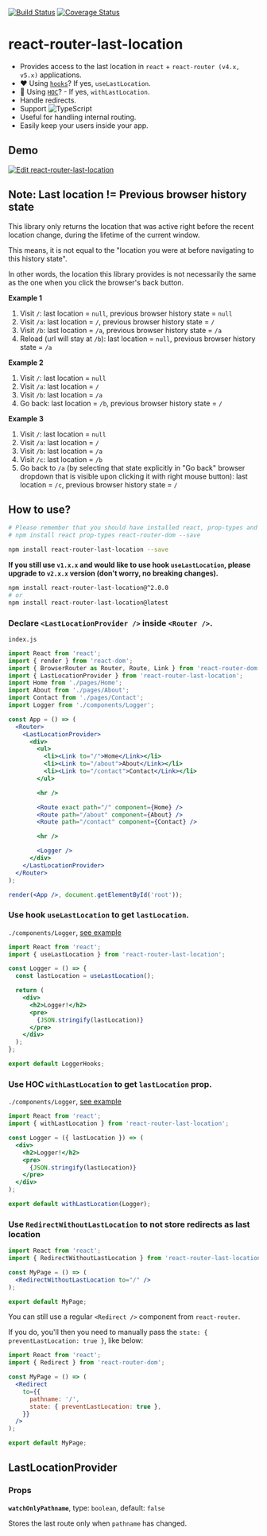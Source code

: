 [![Build Status](https://travis-ci.org/hinok/react-router-last-location.svg?branch=master)](https://travis-ci.org/hinok/react-router-last-location)
[![Coverage Status](https://coveralls.io/repos/github/hinok/react-router-last-location/badge.svg?branch=master)](https://coveralls.io/github/hinok/react-router-last-location?branch=master)

# react-router-last-location

- Provides access to the last location in `react` + `react-router (v4.x, v5.x)` applications.
- ❤️ Using [`hooks`](https://reactjs.org/docs/hooks-overview.html)? If yes, `useLastLocation`.
- 💉 Using [`HOC`](https://reactjs.org/docs/higher-order-components.html)? - If yes, `withLastLocation`.
- Handle redirects.
- Support ![TypeScript](https://user-images.githubusercontent.com/1313605/53197634-df9a6d00-361a-11e9-81ba-69f8a941f8a2.png)
- Useful for handling internal routing.
- Easily keep your users inside your app.

## Demo

[![Edit react-router-last-location](https://codesandbox.io/static/img/play-codesandbox.svg)](https://codesandbox.io/s/zn208l91zp)

## Note: Last location != Previous browser history state

This library only returns the location that was active right before the recent location change, during the lifetime of the current window.

This means, it is not equal to the "location you were at before navigating to this history state".

In other words, the location this library provides is not necessarily the same as the one when you click the browser's back button.

**Example 1**

1. Visit `/`: last location = `null`, previous browser history state = `null`
2. Visit `/a`: last location = `/`, previous browser history state = `/`
3. Visit `/b`: last location = `/a`, previous browser history state = `/a`
4. Reload (url will stay at `/b`): last location = `null`, previous browser history state = `/a`

**Example 2**

1. Visit `/`: last location = `null`
2. Visit `/a`: last location = `/`
3. Visit `/b`: last location = `/a`
4. Go back: last location = `/b`, previous browser history state = `/`

**Example 3**

1. Visit `/`: last location = `null`
2. Visit `/a`: last location = `/`
3. Visit `/b`: last location = `/a`
4. Visit `/c`: last location = `/b`
4. Go back to `/a` (by selecting that state explicitly in "Go back" browser dropdown that is visible upon clicking it with right mouse button): last location = `/c`, previous browser history state = `/`

## How to use?

```bash
# Please remember that you should have installed react, prop-types and react-router-dom packages
# npm install react prop-types react-router-dom --save

npm install react-router-last-location --save
```

**If you still use `v1.x.x` and would like to use hook `useLastLocation`, please upgrade to `v2.x.x` version (don't worry, no breaking changes).**

```bash
npm install react-router-last-location@^2.0.0
# or
npm install react-router-last-location@latest
```

### Declare `<LastLocationProvider />` inside `<Router />`.

`index.js`

```jsx
import React from 'react';
import { render } from 'react-dom';
import { BrowserRouter as Router, Route, Link } from 'react-router-dom';
import { LastLocationProvider } from 'react-router-last-location';
import Home from './pages/Home';
import About from './pages/About';
import Contact from './pages/Contact';
import Logger from './components/Logger';

const App = () => (
  <Router>
    <LastLocationProvider>
      <div>
        <ul>
          <li><Link to="/">Home</Link></li>
          <li><Link to="/about">About</Link></li>
          <li><Link to="/contact">Contact</Link></li>
        </ul>

        <hr />

        <Route exact path="/" component={Home} />
        <Route path="/about" component={About} />
        <Route path="/contact" component={Contact} />

        <hr />

        <Logger />
      </div>
    </LastLocationProvider>
  </Router>
);

render(<App />, document.getElementById('root'));
```

### Use hook `useLastLocation` to get `lastLocation`.

`./components/Logger`, [see example](https://github.com/hinok/react-router-last-location/blob/eb552e0a82df6000ba140d8f20627b8bc68716b6/example/src/components/LoggerHooks/index.js)

```jsx
import React from 'react';
import { useLastLocation } from 'react-router-last-location';

const Logger = () => {
  const lastLocation = useLastLocation();

  return (
    <div>
      <h2>Logger!</h2>
      <pre>
        {JSON.stringify(lastLocation)}
      </pre>
    </div>
  );
};

export default LoggerHooks;

```

### Use HOC `withLastLocation` to get `lastLocation` prop.

`./components/Logger`, [see example](https://github.com/hinok/react-router-last-location/blob/eb552e0a82df6000ba140d8f20627b8bc68716b6/example/src/components/LoggerHOC/index.js)

```jsx
import React from 'react';
import { withLastLocation } from 'react-router-last-location';

const Logger = ({ lastLocation }) => (
  <div>
    <h2>Logger!</h2>
    <pre>
      {JSON.stringify(lastLocation)}
    </pre>
  </div>
);

export default withLastLocation(Logger);
```

### Use `RedirectWithoutLastLocation` to not store redirects as last location

```jsx
import React from 'react';
import { RedirectWithoutLastLocation } from 'react-router-last-location';

const MyPage = () => (
  <RedirectWithoutLastLocation to="/" />
);

export default MyPage;
```

You can still use a regular `<Redirect />` component from `react-router`.

If you do, you'll  then you need to manually pass the `state: { preventLastLocation: true }`, like below:

```jsx
import React from 'react';
import { Redirect } from 'react-router-dom';

const MyPage = () => (
  <Redirect
    to={{
      pathname: '/',
      state: { preventLastLocation: true },
    }}
  />
);

export default MyPage;
```

## LastLocationProvider

### Props

**`watchOnlyPathname`**, type: `boolean`, default: `false`

Stores the last route only when `pathname` has changed.
